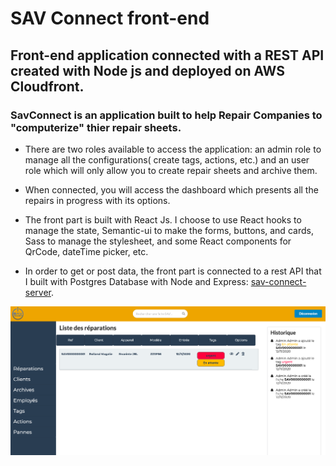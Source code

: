 # SAV Connect front-end 

## Front-end application connected with a REST API created with Node js and deployed on AWS Cloudfront.


### SavConnect is an application built to help Repair Companies to "computerize" thier repair sheets.
- There are two roles available to access the application: an admin role to manage all the configurations( create tags, actions, etc.) and an user role which will only allow you to create repair sheets and archive them.
- When connected, you will access the dashboard which presents all the repairs in progress with its options.

- The front part is built with React Js. I choose to use React hooks to manage the state, Semantic-ui to make the forms, buttons, and cards, Sass to manage the stylesheet, and some React components for QrCode, dateTime picker, etc.

- In order to get or post data, the front part is connected to a rest API that I built with Postgres Database with Node and Express: [sav-connect-server](https://github.com/Stellavilar/sav-connect-server).

<img src="sav-connect.png">
